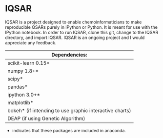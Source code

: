 IQSAR
=====

IQSAR is a project designed to enable chemoinformaticians to make reproducible QSARs purely in IPython or Python.  It is meant for use with the IPython notebook.  In order to run IQSAR, clone this git, change to the IQSAR directory, and import IQSAR.  IQSAR is an ongoing project and I would appreciate any feedback.

| Dependencies:
| ----------------------------
| scikit-learn 0.15*
| numpy 1.8+*
| scipy*
| pandas*
| ipython 3.0+*
| matplotlib*
| bokeh* (if intending to use graphic interactive charts)
| DEAP (if using Genetic Algorithm)


* indicates that these packages are included in anaconda.


